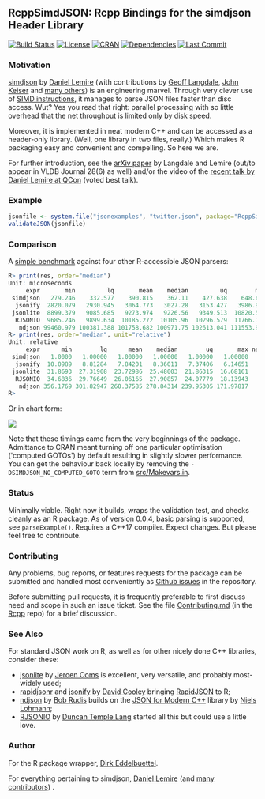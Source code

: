 ## RcppSimdJSON: Rcpp Bindings for the simdjson Header Library

[![Build Status](https://travis-ci.org/eddelbuettel/rcppsimdjson.svg)](https://travis-ci.org/eddelbuettel/rcppsimdjson)
[![License](https://eddelbuettel.github.io/badges/GPL2+.svg)](http://www.gnu.org/licenses/gpl-2.0.html)
[![CRAN](http://www.r-pkg.org/badges/version/RcppSimdJson)](https://cran.r-project.org/package=RcppSimdJson)
[![Dependencies](https://tinyverse.netlify.com/badge/RcppSimdJson)](https://cran.r-project.org/package=RcppSimdJson)
[![Last Commit](https://img.shields.io/github/last-commit/eddelbuettel/rcppsimdjson)](https://github.com/eddelbuettel/rcppsimdjson)

### Motivation

[simdjson](https://github.com/lemire/simdjson) by [Daniel Lemire](https://lemire.me/en/) (with contributions by [Geoff
Langdale](https://twitter.com/geofflangdale),  [John Keiser](https://github.com/jkeiser) and  [many others](https://github.com/lemire/simdjson/graphs/contributors)) is an
engineering marvel.  Through very clever use of [SIMD instructions](https://en.wikipedia.org/wiki/SIMD),
it manages to parse JSON files faster than disc access. Wut? Yes you read that right: parallel
processing with so little overhead that the net throughput is limited only by disk speed.

Moreover, it is implemented in neat modern C++ and can be accessed as a header-only library. (Well,
one library in two files, really.)  Which makes R packaging easy and convenient and compelling. So
here we are.

For further introduction, see the [arXiv paper](https://arxiv.org/abs/1902.08318) by Langdale and Lemire (out/to appear in VLDB
Journal 28(6) as well) and/or the video of the [recent talk by Daniel Lemire at
QCon](http://www.youtube.com/watch?v=wlvKAT7SZIQ) (voted best talk).

### Example

```r
jsonfile <- system.file("jsonexamples", "twitter.json", package="RcppSimdJson")
validateJSON(jsonfile)
```

### Comparison

A [simple benchmark](demo/simpleBenchmark.R) against four other R-accessible JSON parsers:

```r
R> print(res, order="median")
Unit: microseconds
     expr       min         lq       mean    median         uq        max neval   cld
 simdjson   279.246    332.577    390.815    362.11    427.638    648.652   100 a    
  jsonify  2820.079   2930.945   3064.773   3027.28   3153.427   3986.948   100  b   
 jsonlite  8899.379   9085.685   9273.974   9226.56   9349.513  10820.562   100   c  
  RJSONIO  9685.246   9899.634  10185.272  10105.96  10296.579  11766.177   100    d
   ndjson 99460.979 100381.388 101758.682 100971.75 102613.041 111553.986   100     e
R> print(res, order="median", unit="relative")
Unit: relative
     expr      min        lq      mean    median        uq       max neval   cld
 simdjson   1.0000   1.00000   1.00000   1.00000   1.00000   1.00000   100 a    
  jsonify  10.0989   8.81284   7.84201   8.36011   7.37406   6.14651   100  b   
 jsonlite  31.8693  27.31908  23.72986  25.48003  21.86315  16.68161   100   c  
  RJSONIO  34.6836  29.76649  26.06165  27.90857  24.07779  18.13943   100    d
   ndjson 356.1769 301.82947 260.37585 278.84314 239.95305 171.97817   100     e
R>
```

Or in chart form:

![](https://eddelbuettel.github.io/rcppsimdjson/rcppsimdjson_benchmark.png)

Note that these timings came from the very beginnings of the package.
Admittance to CRAN meant turning off one particular optimisation ('computed
GOTOs') by default resulting in slightly slower performance. You can get the
behaviour back locally by removing the `-DSIMDJSON_NO_COMPUTED_GOTO` term from
[src/Makevars.in](https://github.com/eddelbuettel/rcppsimdjson/blob/master/src/Makevars.in#L5).

### Status

Minimally viable. Right now it builds, wraps the validation test, and checks
cleanly as an R package. As of version 0.0.4, basic parsing is supported, see
`parseExample()`.  Requires a C++17 compiler. Expect changes. But please feel
free to contribute.

### Contributing

Any problems, bug reports, or features requests for the package can be submitted and handled most
conveniently as [Github issues](https://github.com/eddelbuettel/anytime/issues) in the repository.

Before submitting pull requests, it is frequently preferable to first discuss need and scope in such
an issue ticket.  See the file
[Contributing.md](https://github.com/RcppCore/Rcpp/blob/master/Contributing.md) (in the
[Rcpp](https://github.com/RcppCore/Rcpp) repo) for a brief discussion.


### See Also

For standard JSON work on R, as well as for other nicely done C++ libraries, consider these:

- [jsonlite](https://cran.r-project.org/package=jsonlite) by [Jeroen
  Ooms](https://github.com/jeroen) is excellent, very versatile, and probably most-widely used;
- [rapidjsonr](https://cran.r-project.org/package=rapidjsonr) and [jsonify](https://cran.r-project.org/package=jsonify) by [David
  Cooley](https://twitter.com/_davecooley) bringing [RapidJSON](https://rapidjson.org/) to R;
- [ndjson](https://cran.r-project.org/package=ndjson) by [Bob Rudis](https://rud.is/b/) builds on the
  [JSON for Modern C++](https://github.com/nlohmann/json) library by [Niels
  Lohmann](https://github.com/nlohmann);
- [RJSONIO](https://cran.r-project.org/package=RJSONIO) by [Duncan Temple
  Lang](http://www.stat.ucdavis.edu/~duncan/) started all this but could use a little love.

### Author

For the R package wrapper, [Dirk Eddelbuettel](http://github.com/eddelbuettel).

For everything pertaining to simdjson, [Daniel Lemire](https://lemire.me/en/) (and [many  contributors](https://github.com/lemire/simdjson/graphs/contributors)) .
